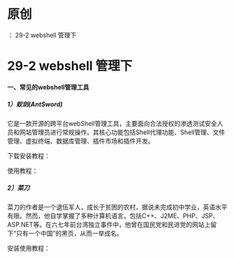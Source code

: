 # 原创
：  29-2 webshell 管理下

# 29-2 webshell 管理下

#### 一、常见的webshell管理工具

##### 1）蚁剑(AntSword)

它是一款开源的跨平台webShell管理工具，主要面向合法授权的渗透测试安全人员和网站管理员进行常规操作。其核心功能包括Shell代理功能、Shell管理、文件管理、虚拟终端、数据库管理、插件市场和插件开发。

下载安装教程：

使用教程：

##### 2）菜刀

菜刀的作者是一个退伍军人，成长于贫困的农村，据说未完成初中学业，英语水平有限。然而，他自学掌握了多种计算机语言，包括C++、J2ME、PHP、JSP、ASP.NET等。在六七年前台湾独立事件中，他曾在国民党和民进党的网站上留下“只有一个中国”的黑页，从而一举成名。

安装使用教程：

